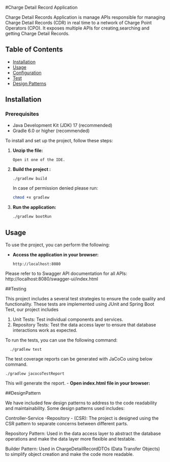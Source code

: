 #Charge Detail Record Application

Charge Detail Records Application is manage APIs responsible for managing Charge Detail Records (CDR) in real time
to a network of Charge Point Operators (CPO). It exposes multiple APIs for creating,searching and getting 
Charge Detail Records.

## Table of Contents

- [Installation](#installation)
- [Usage](#usage)
- [Configuration](#configuration)
- [Test](#test)
- [Design Patterns](#designpatterns)

## Installation

### Prerequisites

- Java Development Kit (JDK) 17 (recommended)
- Gradle 6.0 or higher (recommended)

To install and set up the project, follow these steps:

1. **Unzip the file:**
    ```
    Open it one of the IDE.
    ```
   
2. **Build the project :**
    ```sh
    ./gradlew build
    ```
   
   In case of permission denied please run: 
    ```sh
    chmod +x gradlew
    ```
   
3. **Run the application:**
    ```sh
    ./gradlew bootRun
    ```

## Usage

To use the project, you can perform the following:

- **Access the application in your browser:**
    ```
    http://localhost:8080
    ```

Please refer to to Swagger API documentation for all APIs: http://localhost:8080/swagger-ui/index.html

##Testing

This project includes a several test strategies to ensure the code quality and functionality. 
These tests are implemented using JUnit and Spring Boot Test, our project includes

1. Unit Tests: Test individual components and services.
2. Repository Tests: Test the data access layer to ensure that database interactions work as expected.

To run the tests, you can use the following command:
  ``` 
    ./gradlew test
  ```

The test coverage reports can be generated with JaCoCo using below command.
  ```
./gradlew jacocoTestReport
  ```

This will generate the report. - **Open index.html file in your browser:**

##DesignPattern

We have included few design patterns to address to the code readability and maintainability.
Some design patterns used includes:

Controller-Service -Repository - (CSR): The project is designed using the CSR pattern to separate concerns 
between different parts.

Repository Pattern: Used in the data access layer to abstract the database operations 
and make the data layer more flexible and testable.

Builder Pattern: Used in ChargeDetailRecordDTOs (Data Transfer Objects) to simplify object creation 
and make the code more readable.